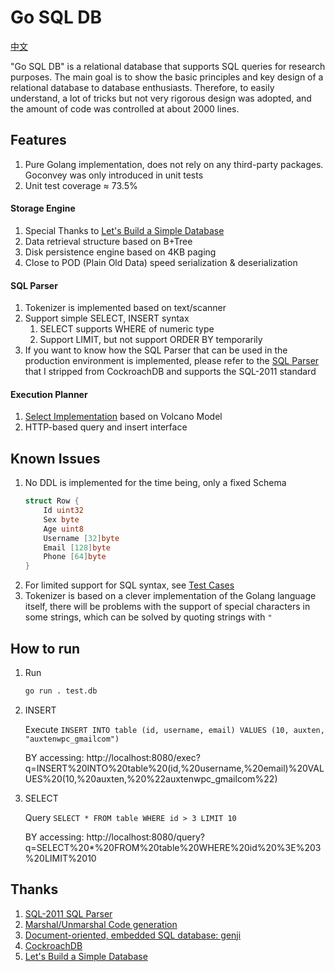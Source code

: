 # Go SQL DB

[中文](README-zh.md)

"Go SQL DB" is a relational database that supports SQL queries for research purposes. The main goal is to show the basic principles and key design of a relational database to database enthusiasts. Therefore, to easily understand, a lot of tricks but not very rigorous design was adopted, and the amount of code was controlled at about 2000 lines.

## Features

1. Pure Golang implementation, does not rely on any third-party packages. Goconvey was only introduced in unit tests
1. Unit test coverage ≈ 73.5%

#### Storage Engine
1. Special Thanks to [Let's Build a Simple Database](https://cstack.github.io/db_tutorial/)
1. Data retrieval structure based on B+Tree
1. Disk persistence engine based on 4KB paging
1. Close to POD (Plain Old Data) speed serialization & deserialization

#### SQL Parser
1. Tokenizer is implemented based on text/scanner
1. Support simple SELECT, INSERT syntax
   1. SELECT supports WHERE of numeric type
   1. Support LIMIT, but not support ORDER BY temporarily
1. If you want to know how the SQL Parser that can be used in the production environment is implemented, please refer to the [SQL Parser](https://github.com/auxten/postgresql-parser) that I stripped from CockroachDB and supports the SQL-2011 standard

#### Execution Planner
1. [Select Implementation](planner/select.go) based on Volcano Model
1. HTTP-based query and insert interface

## Known Issues

1. No DDL is implemented for the time being, only a fixed Schema
    ```go
    struct Row {
        Id uint32
        Sex byte
        Age uint8
        Username [32]byte
        Email [128]byte
        Phone [64]byte
    }
    ```
2. For limited support for SQL syntax, see [Test Cases](parser/parser_test.go)
3. Tokenizer is based on a clever implementation of the Golang language itself, there will be problems with the support of special characters in some strings, which can be solved by quoting strings with `"`

## How to run
1. Run
   ```bash
   go run . test.db
   ```
2. INSERT
   
   Execute `INSERT INTO table (id, username, email) VALUES (10, auxten, "auxtenwpc_gmailcom")`

   BY accessing: http://localhost:8080/exec?q=INSERT%20INTO%20table%20(id,%20username,%20email)%20VALUES%20(10,%20auxten,%20%22auxtenwpc_gmailcom%22)

3. SELECT
   
   Query `SELECT * FROM table WHERE id > 3 LIMIT 10`

   BY accessing: http://localhost:8080/query?q=SELECT%20*%20FROM%20table%20WHERE%20id%20%3E%203%20LIMIT%2010

## Thanks

1. [SQL-2011 SQL Parser](https://github.com/auxten/postgresql-parser)
1. [Marshal/Unmarshal Code generation](https://github.com/andyleap/gencode/)
1. [Document-oriented, embedded SQL database: genji](https://github.com/genjidb/genji)
1. [CockroachDB](https://github.com/cockroachdb/cockroach)
1. [Let's Build a Simple Database](https://cstack.github.io/db_tutorial/)

